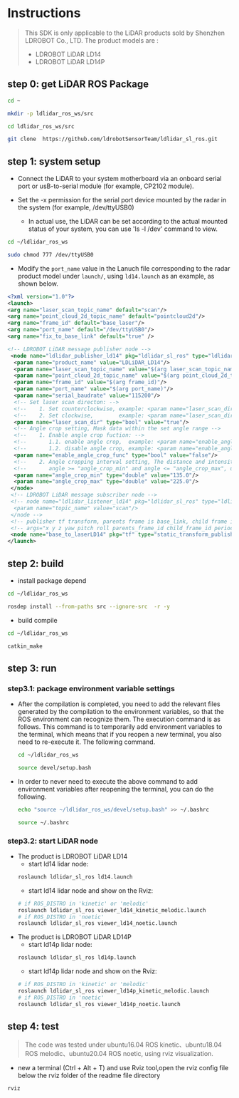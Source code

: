 # Instructions

> This SDK is only applicable to the LiDAR products sold by Shenzhen LDROBOT Co., LTD. The product models are :
> - LDROBOT LiDAR LD14
> - LDROBOT LiDAR LD14P

## step 0: get LiDAR ROS Package
```bash
cd ~

mkdir -p ldlidar_ros_ws/src

cd ldlidar_ros_ws/src

git clone  https://github.com/ldrobotSensorTeam/ldlidar_sl_ros.git
```
## step 1: system setup
- Connect the LiDAR to your system motherboard via an onboard serial port or usB-to-serial module (for example, CP2102 module).

- Set the -x permission for the serial port device mounted by the radar in the system (for example, /dev/ttyUSB0)

  - In actual use, the LiDAR can be set according to the actual mounted status of your system, you can use 'ls -l /dev' command to view.

``` bash
cd ~/ldlidar_ros_ws

sudo chmod 777 /dev/ttyUSB0
```
- Modify the `port_name` value in the Lanuch file corresponding to the radar product model under `launch/`, using `ld14.launch` as an example, as shown below.

``` xml
<?xml version="1.0"?>
<launch>
<arg name="laser_scan_topic_name" default="scan"/>
<arg name="point_cloud_2d_topic_name" default="pointcloud2d"/>
<arg name="frame_id" default="base_laser"/>
<arg name="port_name" default="/dev/ttyUSB0"/>
<arg name="fix_to_base_link" default="true" />

<!-- LDROBOT LiDAR message publisher node -->
 <node name="ldlidar_publisher_ld14" pkg="ldlidar_sl_ros" type="ldlidar_sl_ros_node" output="screen">
  <param name="product_name" value="LDLiDAR_LD14"/>
  <param name="laser_scan_topic_name" value="$(arg laser_scan_topic_name)"/>
  <param name="point_cloud_2d_topic_name" value="$(arg point_cloud_2d_topic_name)"/>
  <param name="frame_id" value="$(arg frame_id)"/>
  <param name="port_name" value="$(arg port_name)"/>
  <param name="serial_baudrate" value="115200"/>
  <!-- Set laser scan directon: -->
  <!--    1. Set counterclockwise, example: <param name="laser_scan_dir" type="bool" value="true"/> -->
  <!--    2. Set clockwise,        example: <param name="laser_scan_dir" type="bool" value="false"/> -->
  <param name="laser_scan_dir" type="bool" value="true"/>
  <!-- Angle crop setting, Mask data within the set angle range -->
  <!--    1. Enable angle crop fuction: -->
  <!--       1.1. enable angle crop,  example: <param name="enable_angle_crop_func" type="bool" value="true"/> -->
  <!--       1.2. disable angle crop, example: <param name="enable_angle_crop_func" type="bool" value="false"/> -->
  <param name="enable_angle_crop_func" type="bool" value="false"/>
  <!--    2. Angle cropping interval setting, The distance and intensity data within the set angle range will be set to 0 --> 
  <!--       angle >= "angle_crop_min" and angle <= "angle_crop_max", unit is degress -->
  <param name="angle_crop_min" type="double" value="135.0"/>
  <param name="angle_crop_max" type="double" value="225.0"/>
 </node>
 <!-- LDROBOT LiDAR message subscriber node -->
 <!-- node name="ldlidar_listener_ld14" pkg="ldlidar_sl_ros" type="ldlidar_sl_ros_listen_node" output="screen">
  <param name="topic_name" value="scan"/>
 </node -->
 <!-- publisher tf transform, parents frame is base_link, child frame is base_laser -->
 <!-- args="x y z yaw pitch roll parents_frame_id child_frame_id period_in_ms"-->
 <node name="base_to_laserLD14" pkg="tf" type="static_transform_publisher"  args="0.0 0.0 0.18 0 0.0 0.0 base_link base_laser 50" if="$(arg fix_to_base_link)"/>
</launch>

```
## step 2: build
- install package depend
```bash
cd ~/ldlidar_ros_ws

rosdep install --from-paths src --ignore-src  -r -y
```

- build compile
```bash
cd ~/ldlidar_ros_ws

catkin_make
```
## step 3: run

### step3.1: package environment variable settings

- After the compilation is completed, you need to add the relevant files generated by the compilation to the environment variables, so that the ROS environment can recognize them. The execution command is as follows. This command is to temporarily add environment variables to the terminal, which means that if you reopen a new terminal, you also need to re-execute it. The following command.
  
    ```bash
    cd ~/ldlidar_ros_ws

    source devel/setup.bash
    ```
  
- In order to never need to execute the above command to add environment variables after reopening the terminal, you can do the following.

  ```bash
  echo "source ~/ldlidar_ros_ws/devel/setup.bash" >> ~/.bashrc

  source ~/.bashrc
  ```
### step3.2: start LiDAR node
- The product is LDROBOT LiDAR LD14
  - start ld14 lidar node:
  ``` bash
  roslaunch ldlidar_sl_ros ld14.launch
  ```
  - start ld14 lidar node and show on the Rviz:
  ``` bash
  # if ROS_DISTRO in 'kinetic' or 'melodic'
  roslaunch ldlidar_sl_ros viewer_ld14_kinetic_melodic.launch
  # if ROS_DISTRO in 'noetic'
  roslaunch ldlidar_sl_ros viewer_ld14_noetic.launch
  ```
- The product is LDROBOT LiDAR LD14P
  - start ld14p lidar node:
  ``` bash
  roslaunch ldlidar_sl_ros ld14p.launch
  ```
  - start ld14p lidar node and show on the Rviz:
  ``` bash
  # if ROS_DISTRO in 'kinetic' or 'melodic'
  roslaunch ldlidar_sl_ros viewer_ld14p_kinetic_melodic.launch
  # if ROS_DISTRO in 'noetic'
  roslaunch ldlidar_sl_ros viewer_ld14p_noetic.launch
  ```

## step 4: test

> The code was tested under ubuntu16.04 ROS kinetic、ubuntu18.04 ROS melodic、ubuntu20.04 ROS noetic, using rviz visualization.

- new a terminal (Ctrl + Alt + T) and use Rviz tool,open the rviz config file below the rviz folder of the readme file directory
```bash
rviz
```